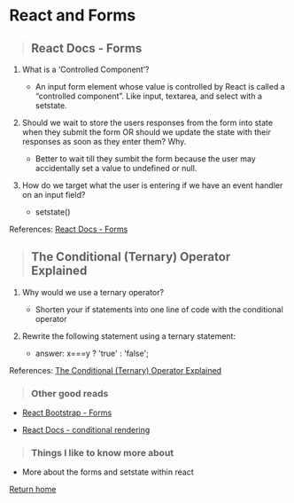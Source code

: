 # React and Forms

> ## React Docs - Forms

1. What is a ‘Controlled Component’?
   * An input form element whose value is controlled by React is called a “controlled component”. Like input, textarea, and select with a setstate.



2. Should we wait to store the users responses from the form into state when they submit the form OR should we update the state with their responses as soon as they enter them? Why.
   * Better to wait till they sumbit the form because the user may accidentally set a value to undefined or null.

3. How do we target what the user is entering if we have an event handler on an input field?
   * setstate()

References:
[React Docs - Forms](https://reactjs.org/docs/forms.html)

> ## The Conditional (Ternary) Operator Explained

1. Why would we use a ternary operator?
   * Shorten your if statements into one line of code with the conditional operator

2. Rewrite the following statement using a ternary statement:
   * answer: x===y ? 'true' : 'false';

References:
[The Conditional (Ternary) Operator Explained](https://codeburst.io/javascript-the-conditional-ternary-operator-explained-cac7218beeff)


> ### Other good reads

* [React Bootstrap - Forms](https://react-bootstrap.github.io/forms/overview/)

* [React Docs - conditional rendering](https://reactjs.org/docs/conditional-rendering.html)

> ### Things I like to know more about
* More about the forms and setstate within react


[Return home](../README.md)
